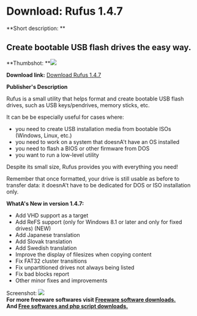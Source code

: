 # Download: Rufus 1.4.7

**Short description: **

## Create bootable USB flash drives the easy way.

  
**Thumbshot: **![](http://www.freewarefiles.com/screenshot/rufus_md.jpg)   
  
**Download link:** [Download Rufus 1.4.7](http://freesoftwares.boysofts.com/Rufus_program_75261.html)  
  

**Publisher's Description**  
  

Rufus is a small utility that helps format and create bootable USB flash
drives, such as USB keys/pendrives, memory sticks, etc.

It can be be especially useful for cases where:

  * you need to create USB installation media from bootable ISOs (Windows, Linux, etc.) 
  * you need to work on a system that doesnA't have an OS installed 
  * you need to flash a BIOS or other firmware from DOS 
  * you want to run a low-level utility 

Despite its small size, Rufus provides you with everything you need!

Remember that once formatted, your drive is still usable as before to transfer
data: it doesnA't have to be dedicated for DOS or ISO installation only.

**WhatA's New in version 1.4.7:**

  * Add VHD support as a target 
  * Add ReFS support (only for Windows 8.1 or later and only for fixed drives) (NEW) 
  * Add Japanese translation 
  * Add Slovak translation 
  * Add Swedish translation 
  * Improve the display of filesizes when copying content 
  * Fix FAT32 cluster transitions 
  * Fix unpartitioned drives not always being listed 
  * Fix bad blocks report 
  * Other minor fixes and improvements 

  
  
Screenshot: ![](http://www.freewarefiles.com/screenshot/rufus.jpg)  
**For more freeware softwares visit [Freeware software downloads.](http://freesoftwares.boysofts.com/)**   
**And [Free softwares and php script downloads.](http://www.boysofts.com/)**

